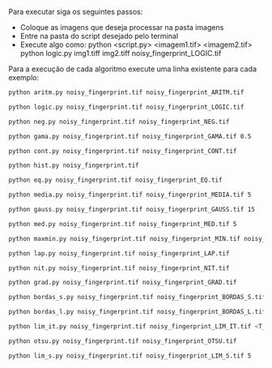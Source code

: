 Para executar siga os seguintes passos:
- Coloque as imagens que deseja processar na pasta imagens
- Entre na pasta do script desejado pelo terminal
- Execute algo como: 
python <script.py> <imagem1.tif> <imagem2.tif> <nome de saida>
python logic.py img1.tiff img2.tiff noisy_fingerprint_LOGIC.tif

Para a execução de cada algoritmo execute uma linha existente para cada exemplo:

```bash
python aritm.py noisy_fingerprint.tif noisy_fingerprint_ARITM.tif

python logic.py noisy_fingerprint.tif noisy_fingerprint_LOGIC.tif

python neg.py noisy_fingerprint.tif noisy_fingerprint_NEG.tif

python gama.py noisy_fingerprint.tif noisy_fingerprint_GAMA.tif 0.5

python cont.py noisy_fingerprint.tif noisy_fingerprint_CONT.tif

python hist.py noisy_fingerprint.tif

python eq.py noisy_fingerprint.tif noisy_fingerprint_EQ.tif

python media.py noisy_fingerprint.tif noisy_fingerprint_MEDIA.tif 5

python gauss.py noisy_fingerprint.tif noisy_fingerprint_GAUSS.tif 15

python med.py noisy_fingerprint.tif noisy_fingerprint_MED.tif 5

python maxmin.py noisy_fingerprint.tif noisy_fingerprint_MIN.tif noisy_fingerprint_MAX.tif 3

python lap.py noisy_fingerprint.tif noisy_fingerprint_LAP.tif

python nit.py noisy_fingerprint.tif noisy_fingerprint_NIT.tif

python grad.py noisy_fingerprint.tif noisy_fingerprint_GRAD.tif

python bordas_s.py noisy_fingerprint.tif noisy_fingerprint_BORDAS_S.tif 5

python bordas_l.py noisy_fingerprint.tif noisy_fingerprint_BORDAS_L.tif 5

python lim_it.py noisy_fingerprint.tif noisy_fingerprint_LIM_IT.tif <T_ini>

python otsu.py noisy_fingerprint.tif noisy_fingerprint_OTSU.tif

python lim_s.py noisy_fingerprint.tif noisy_fingerprint_LIM_S.tif 5
```
